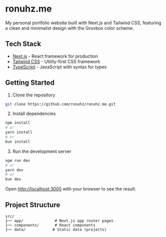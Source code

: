 # ronuhz.me

My personal portfolio website built with Next.js and Tailwind CSS, featuring a clean and minimalist design with the Gruvbox color scheme.

## Tech Stack

- [Next.js](https://nextjs.org) - React framework for production
- [Tailwind CSS](https://tailwindcss.com) - Utility-first CSS framework
- [TypeScript](https://www.typescriptlang.org) - JavaScript with syntax for types

## Getting Started

1. Clone the repository
```bash
git clone https://github.com/ronuhz/ronuhz.me.git
```

2. Install dependencies
```bash
npm install
# or
yarn install
# or
bun install
```

3. Run the development server
```bash
npm run dev
# or
yarn dev
# or
bun dev
```

Open [http://localhost:3000](http://localhost:3000) with your browser to see the result.

## Project Structure

```
src/
├── app/              # Next.js app router pages
├── components/       # React components
├── data/            # Static data (projects)
```
